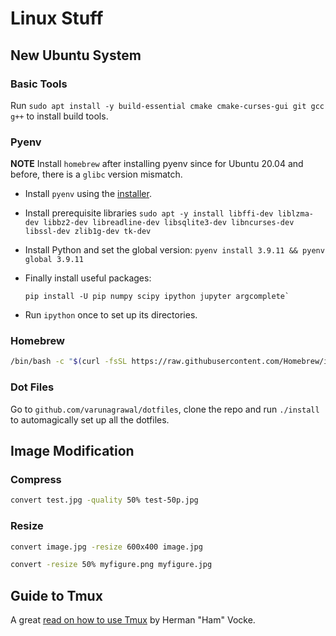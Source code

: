 # Linux Stuff

## New Ubuntu System

### Basic Tools

Run `sudo apt install -y build-essential cmake cmake-curses-gui git gcc g++` to install build tools.

### Pyenv

**NOTE** Install `homebrew` after installing pyenv since for Ubuntu 20.04 and before, there is a `glibc` version mismatch.

- Install `pyenv` using the [installer](https://github.com/pyenv/pyenv-installer).
- Install prerequisite libraries `sudo apt -y install libffi-dev liblzma-dev libbz2-dev libreadline-dev libsqlite3-dev libncurses-dev libssl-dev zlib1g-dev tk-dev`
- Install Python and set the global version: `pyenv install 3.9.11 && pyenv global 3.9.11`
- Finally install useful packages:

  ```
  pip install -U pip numpy scipy ipython jupyter argcomplete`
  ```
- Run `ipython` once to set up its directories.

### Homebrew

```sh
/bin/bash -c "$(curl -fsSL https://raw.githubusercontent.com/Homebrew/install/HEAD/install.sh)"
```

### Dot Files

Go to `github.com/varunagrawal/dotfiles`, clone the repo and run `./install` to automagically set up all the dotfiles.

## Image Modification

### Compress

```sh
convert test.jpg -quality 50% test-50p.jpg
```

### Resize

```sh
convert image.jpg -resize 600x400 image.jpg
```

```sh
convert -resize 50% myfigure.png myfigure.jpg
```

## Guide to Tmux

A great [read on how to use Tmux](http://www.hamvocke.com/blog/a-quick-and-easy-guide-to-tmux/) by Herman "Ham" Vocke.
